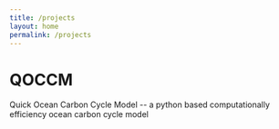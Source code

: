 ```yaml
---
title: /projects
layout: home
permalink: /projects
---
```


# QOCCM
Quick Ocean Carbon Cycle Model -- a python based computationally efficiency ocean carbon cycle model
